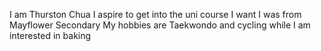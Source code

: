 I am Thurston Chua
I aspire to get into the uni course I want
I was from Mayflower Secondary
My hobbies are Taekwondo and cycling while I am interested in baking
